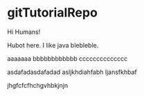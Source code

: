 # gitTutorialRepo

Hi Humans!

Hubot here. I like java blebleble.

aaaaaaa bbbbbbbbbbbb cccccccccccccc

asdafadasdafadad
asljkhdiahfabh
ljansfkhbaf

jhgfcfcfhchgvhbkjnjn
